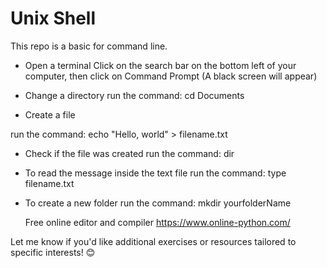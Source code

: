 # Unix Shell
This repo is a basic for command line.


- Open a terminal
  Click on the search bar on the bottom left of your computer, then click on Command Prompt (A black screen will appear)

 - Change a directory
   run the command: cd Documents 

 - Create a file 

  run the command: echo "Hello, world" > filename.txt

 - Check if the file was created
   run the command: dir

 -  To read the message inside the text file
    run the command: type filename.txt

  - To create a new folder
    run the command:  mkdir yourfolderName



    Free online editor and compiler
    https://www.online-python.com/

Let me know if you'd like additional exercises or resources tailored to specific interests! 😊